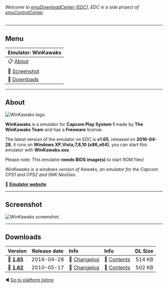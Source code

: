 ###### Welcome to [emuDownloadCenter (EDC)](https://github.com/PhoenixInteractiveNL/emuDownloadCenter/wiki/), EDC is a side project of [emuControlCenter](https://github.com/PhoenixInteractiveNL/emuControlCenter/wiki/)
***
## Menu
| **Emulator: WinKawaks** |
|:---------|
| :clipboard: [About](#about) |
| :sunrise: [Screenshot](#screenshot) |
| :floppy_disk: [Downloads](#downloads) |
***
## About
![](https://github.com/PhoenixInteractiveNL/emuDownloadCenter/wiki/images_emulator/winkawaks_logo_200.jpg "WinKawaks logo.")

**WinKawaks** is a emulator for **Capcom Play System 1** made by **The WinKawaks Team** and has a **Freeware** license.

The latest version of the emulator on EDC is **v1.65**, released on **2016-04-28**, it runs on **Windows XP,Vista,7,8,10 (x86,x64)**, you can start this emulator with **WinKawaks.exe**.

Please note: This emulator **needs BIOS image(s)** to start ROM files!

_WinKawaks is a windows version of Kawaks, an emulator for the Capcom CPS1 and CPS2 and SNK NeoGeo._

:link: [**Emulator website**](http://www.winkawaks.org/)
***
## Screenshot
![](https://raw.githubusercontent.com/PhoenixInteractiveNL/emuDownloadCenter/master/hooks/winkawaks/screen.jpg "WinKawaks screenshot.")
***
## Downloads
| Version  | Release date  | Info       | Info       | DL Size    |
|:---------|:-------------:|:-----------|:-----------|-----------:|
| :floppy_disk: [**1.65**](https://github.com/PhoenixInteractiveNL/edc-repo0003/raw/master/winkawks/1.65.7z) | 2016-04-28 | :page_facing_up: [Changelog](https://github.com/PhoenixInteractiveNL/edc-repo0003/blob/master/winkawaks/1.65_changelog.txt) | :mag_right: [Contents](https://github.com/PhoenixInteractiveNL/edc-repo0003/blob/master/winkawaks/1.65_contents.txt) | 514 KB |
| :floppy_disk: [**1.62**](https://github.com/PhoenixInteractiveNL/edc-repo0003/raw/master/winkawks/1.62.7z) | 2010-05-17 | :page_facing_up: [Changelog](https://github.com/PhoenixInteractiveNL/edc-repo0003/blob/master/winkawaks/1.62_changelog.txt) | :mag_right: [Contents](https://github.com/PhoenixInteractiveNL/edc-repo0003/blob/master/winkawaks/1.62_contents.txt) | 502 KB |

:arrow_backward: [Go to platform listing](https://github.com/PhoenixInteractiveNL/emuDownloadCenter/wiki/EDC-Platform-List)
